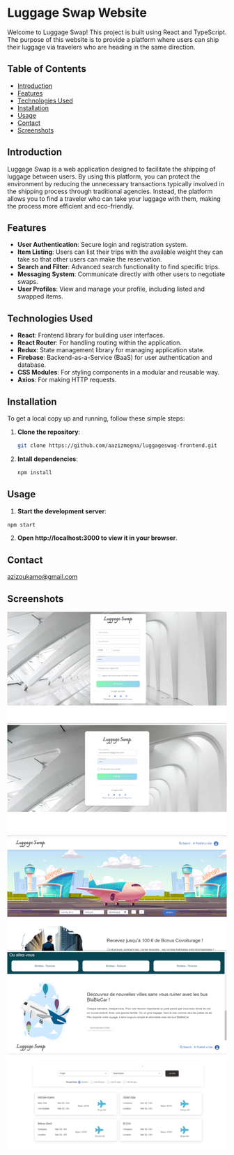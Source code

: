# Luggage Swap Website

Welcome to Luggage Swap! This project is built using React and TypeScript. The purpose of this website is to provide a platform where users can ship their luggage via travelers who are heading in the same direction.

## Table of Contents

- [Introduction](#introduction)
- [Features](#features)
- [Technologies Used](#technologies-used)
- [Installation](#installation)
- [Usage](#usage)
- [Contact](#contact)
- [Screenshots](#screenshots)

## Introduction

Luggage Swap is a web application designed to facilitate the shipping of luggage between users. By using this platform, you can protect the environment by reducing the unnecessary transactions typically involved in the shipping process through traditional agencies. Instead, the platform allows you to find a traveler who can take your luggage with them, making the process more efficient and eco-friendly.

## Features

- **User Authentication**: Secure login and registration system.
- **Item Listing**: Users can list their trips with the available weight they can take so that other users can make the reservation.
- **Search and Filter**: Advanced search functionality to find specific trips.
- **Messaging System**: Communicate directly with other users to negotiate swaps.
- **User Profiles**: View and manage your profile, including listed and swapped items.

## Technologies Used

- **React**: Frontend library for building user interfaces.
- **React Router**: For handling routing within the application.
- **Redux**: State management library for managing application state.
- **Firebase**: Backend-as-a-Service (BaaS) for user authentication and database.
- **CSS Modules**: For styling components in a modular and reusable way.
- **Axios**: For making HTTP requests.

## Installation

To get a local copy up and running, follow these simple steps:

1. **Clone the repository**:
   ```sh
   git clone https://github.com/aazizmegna/luggageswag-frontend.git
   ```
2. **Intall dependencies**:
   ```sh
   npm install
   ```

## Usage

1. **Start the development server**:

```sh
npm start
```

2. **Open http://localhost:3000 to view it in your browser**.

## Contact

azizoukamo@gmail.com

## Screenshots

![alt text](src/assets/image-4.png)
![alt text](src/assets/image-3.png)
![alt text](src/assets/image-1.png)
![alt text](src/assets/image-2.png)
![alt text](src/assets/image.png)
